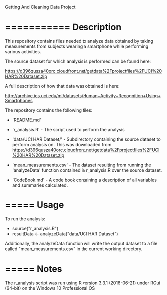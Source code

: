 
Getting And Cleaning Data Project

===========
Description
===========
This repository contains files needed to analyze data obtained by taking measurements from subjects wearing a smartphone while performing various activities.

The source dataset for which analysis is performed can be found here:

https://d396qusza40orc.cloudfront.net/getdata%2Fprojectfiles%2FUCI%20HAR%20Dataset.zip


A full description of how that data was obtained is here:

http://archive.ics.uci.edu/ml/datasets/Human+Activity+Recognition+Using+Smartphones


The repository contains the following files:

- 'README.md'

- 'r_analysis.R' - The script used to perform the analysis

- 'data/UCI HAR Dataset/' - Subdirectory containing the source dataset to perform analysis on.  This was downloaded from https://d396qusza40orc.cloudfront.net/getdata%2Fprojectfiles%2FUCI%20HAR%20Dataset.zip

- 'mean_measurements.csv' - The dataset resulting from running the 'analyzeData' function contained in r_analysis.R over the source dataset.

- 'CodeBook.md' - A code book containing a description of all variables and summaries calculated.

=====
Usage
=====
To run the analysis:

  - source("r_analysis.R")
  - resultData <- analyzeData("data/UCI HAR Dataset")

  Additionally, the analyzeData function will write the output dataset to a file called "mean_measurements.csv" in the current working directory.

=====
Notes
=====

 The r_analysis script was run using R version 3.3.1 (2016-06-21) under RGui (64-bit) on the Windows 10 Professional OS
